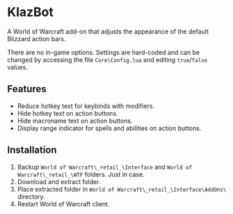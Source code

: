 # KlazBot

A World of Warcraft add-on that adjusts the appearance of the default Blizzard action bars.

There are no in-game options. Settings are hard-coded and can be changed by accessing the file `Core\Config.lua` and editing `true`/`false` values.

## Features

- Reduce hotkey text for keybinds with modifiers.
- Hide hotkey text on action buttons.
- Hide macroname text on action buttons.
- Display range indicator for spells and abilities on action buttons.

## Installation

1. Backup `World of Warcraft\_retail_\Interface` and `World of Warcraft\_retail_\WTF` folders. Just in case.
2. Download and extract folder.
3. Place extracted folder in `World of Warcraft\_retail_\Interface\AddOns\` directory.
4. Restart World of Warcraft client.
